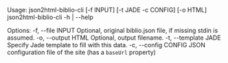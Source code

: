 Usage:
    json2html-biblio-cli [-f INPUT] [-t JADE -c CONFIG] [-o HTML]
    json2html-biblio-cli -h | --help 

Options:
    -f, --file INPUT        Optional, original biblio.json file, if missing stdin is assumed.
    -o, --output HTML       Optional, output filename.
    -t, --template JADE     Specify Jade template to fill with this data.
    -c, --config CONFIG     JSON configuration file of the site (has a `baseUrl` property)
